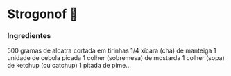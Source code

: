 #  Strogonof :chicken:	



### Ingredientes 	

500 gramas de alcatra cortada em tirinhas
1/4 xícara (chá) de manteiga
1 unidade de cebola picada
1 colher (sobremesa) de mostarda
1 colher (sopa) de ketchup (ou catchup)
1 pitada de pime... 

 

​				







